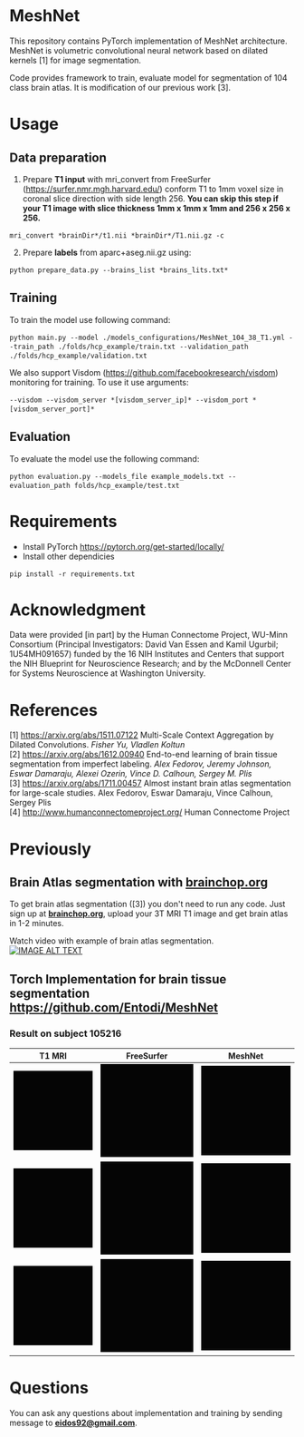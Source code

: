 # MeshNet 

This repository contains PyTorch implementation of MeshNet architecture. MeshNet is volumetric convolutional neural network based on dilated kernels [1] for image segmentation. 

Code provides framework to train, evaluate model for segmentation of 104 class brain atlas. It is modification of our previous work [3]. 

# Usage
## Data preparation
1. Prepare **T1 input** with mri_convert from FreeSurfer (https://surfer.nmr.mgh.harvard.edu/) conform T1 to 1mm voxel size in coronal slice direction with side length 256. **You can skip this step if your T1 image with slice thickness 1mm x 1mm x 1mm and 256 x 256 x 256.**
```
mri_convert *brainDir*/t1.nii *brainDir*/T1.nii.gz -c
```
2. Prepare **labels** from aparc+aseg.nii.gz using:
```
python prepare_data.py --brains_list *brains_lits.txt*
```

## Training

To train the model use following command:
```
python main.py --model ./models_configurations/MeshNet_104_38_T1.yml --train_path ./folds/hcp_example/train.txt --validation_path ./folds/hcp_example/validation.txt
```

We also support Visdom (https://github.com/facebookresearch/visdom) monitoring for training. To use it use arguments: 
```
--visdom --visdom_server *[visdom_server_ip]* --visdom_port *[visdom_server_port]*
```

## Evaluation
To evaluate the model use the following command:
```
python evaluation.py --models_file example_models.txt --evaluation_path folds/hcp_example/test.txt
```

# Requirements

* Install PyTorch https://pytorch.org/get-started/locally/
* Install other dependicies
```
pip install -r requirements.txt
```

# Acknowledgment

Data were provided [in part] by the Human Connectome Project, WU-Minn Consortium (Principal Investigators: David Van Essen and Kamil Ugurbil; 1U54MH091657) funded by the 16 NIH Institutes and Centers that support the NIH Blueprint for Neuroscience Research; and by the McDonnell Center for Systems Neuroscience at Washington University.

# References

[1] https://arxiv.org/abs/1511.07122 Multi-Scale Context Aggregation by Dilated Convolutions. *Fisher Yu, Vladlen Koltun*  
[2] https://arxiv.org/abs/1612.00940 End-to-end learning of brain tissue segmentation from imperfect labeling. *Alex Fedorov, Jeremy Johnson, Eswar Damaraju, Alexei Ozerin, Vince D. Calhoun, Sergey M. Plis*  
[3] https://arxiv.org/abs/1711.00457 Almost instant brain atlas segmentation for large-scale studies. Alex Fedorov, Eswar Damaraju, Vince Calhoun, Sergey Plis  
[4] http://www.humanconnectomeproject.org/ Human Connectome Project  

# Previously

## Brain Atlas segmentation with [**brainchop.org**](http://brainchop.org)
To get brain atlas segmentation ([3]) you don't need to run any code. Just sign up at [**brainchop.org**](http://brainchop.org), upload your 3T MRI T1 image and get brain atlas in 1-2 minutes.

Watch video with example of brain atlas segmentation.  
[![IMAGE ALT TEXT](http://img.youtube.com/vi/Nc-l1qd3dAg/0.jpg)](https://www.youtube.com/embed/Nc-l1qd3dAg?autoplay=1&loop=1&playlist=Nc-l1qd3dAg)

## Torch Implementation for brain tissue segmentation https://github.com/Entodi/MeshNet

### Result on subject **105216**
| T1 MRI  | FreeSurfer | MeshNet |
|---|---|---|
| ![Alt Text](https://github.com/Entodi/MeshNet/blob/master/gif/axial_t1.gif?raw=true)  |  ![Alt Text](https://github.com/Entodi/MeshNet/blob/master/gif/axial_fs.gif?raw=true)  | ![Alt Text](https://github.com/Entodi/MeshNet/blob/master/gif/axial_219.gif?raw=true)   |
| ![Alt Text](https://github.com/Entodi/MeshNet/blob/master/gif/sagittal_t1.gif?raw=true)  | ![Alt Text](https://github.com/Entodi/MeshNet/blob/master/gif/sagittal_fs.gif?raw=true)   | ![Alt Text](https://github.com/Entodi/MeshNet/blob/master/gif/sagittal_219.gif?raw=true)   |
| ![Alt Text](https://github.com/Entodi/MeshNet/blob/master/gif/coronal_t1.gif?raw=true)  | ![Alt Text](https://github.com/Entodi/MeshNet/blob/master/gif/coronal_fs.gif?raw=true)  | ![Alt Text](https://github.com/Entodi/MeshNet/blob/master/gif/coronal_219.gif?raw=true)  |

# Questions

You can ask any questions about implementation and training by sending message to **eidos92@gmail.com**.
